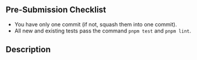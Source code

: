 ## Pre-Submission Checklist

- You have only one commit (if not, squash them into one commit).
- All new and existing tests pass the command `pnpm test` and `pnpm lint`.

## Description

<!--Write a description of what you changed and how to test your PR -->
